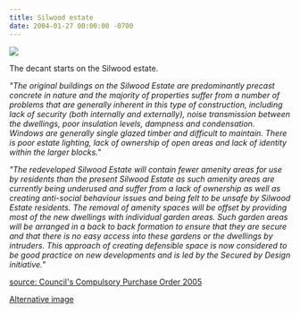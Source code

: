 ```yaml
---
title: Silwood estate
date: 2004-01-27 00:00:00 -0700
---
```


![](http://35percent.org/img/silwood90s.jpg)

The decant starts on the Silwood estate. 

_"The original buildings on the Silwood Estate are predominantly precast concrete in nature and the majority of properties suffer from a number of problems that are generally inherent in this type of construction, including lack of security (both internally and externally), noise transmission between the dwellings, poor insulation levels, dampness and condensation. Windows are generally single glazed timber and difficult to maintain. There is poor estate lighting, lack of ownership of open areas and lack of identity within the larger blocks."_

_"The redeveloped Silwood Estate will contain fewer amenity areas for use by residents than the present Silwood Estate as such amenity areas are currently being underused and suffer from a lack of ownership as well as creating anti-social behaviour issues and being felt to be unsafe by Silwood Estate residents. The removal of amenity spaces will be offset by providing most of the new dwellings with individual garden areas. Such garden areas will be arranged in a back to back formation to ensure that they are secure and that there is no easy access into these gardens or the dwellings by intruders. This approach of creating defensible space is now considered to be good practice on new developments and is led by the Secured by Design initiative."_

[source: Council's Compulsory Purchase Order 2005](http://35percent.org/img/Silwood_Estate.pdf)

[Alternative image](http://35percent.org/img/swooddemo.jpeg)
